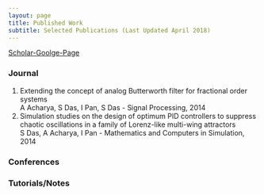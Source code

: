 ```yaml
---
layout: page
title: Published Work
subtitle: Selected Publications (Last Updated April 2018)
---
```

[Scholar-Goolge-Page](https://scholar.google.co.in/citations?hl=en&user=uBmgGMAAAAAJ) 

### Journal
1. Extending the concept of analog Butterworth filter for fractional order systems  
A Acharya, S Das, I Pan, S Das - Signal Processing, 2014  
2. Simulation studies on the design of optimum PID controllers to suppress chaotic oscillations in a family of Lorenz-like multi-wing attractors  
S Das, A Acharya, I Pan - Mathematics and Computers in Simulation, 2014  
 
### Conferences

### Tutorials/Notes 

